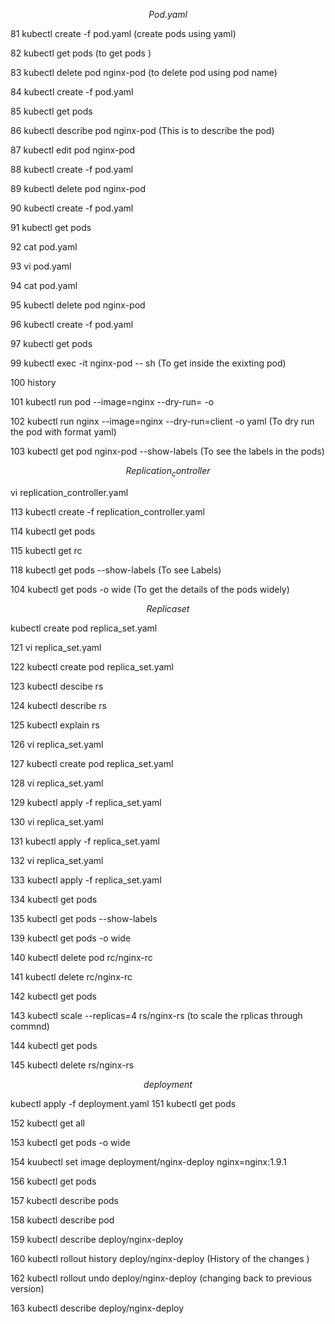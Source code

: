 $$Pod.yaml$$

81  kubectl create -f pod.yaml (create pods using yaml)

   82  kubectl get pods (to get pods )
   
   83  kubectl delete pod nginx-pod (to delete pod using pod name)
   
   84  kubectl create -f pod.yaml
   
   85  kubectl get pods
   
   86  kubectl describe pod nginx-pod (This is to describe the pod)
   
   87  kubectl edit pod nginx-pod
   
   88  kubectl create -f pod.yaml
   
   89  kubectl delete pod nginx-pod
   
   90  kubectl create -f pod.yaml
   
   91  kubectl get pods

   
   92  cat pod.yaml
   
   93  vi pod.yaml
   
   94  cat pod.yaml
   
   95  kubectl delete pod nginx-pod
   
   96  kubectl create -f pod.yaml
   
   97  kubectl get pods
   
   99  kubectl exec -it nginx-pod -- sh (To get inside the exixting pod)
   
  100  history
  
  101  kubectl run pod --image=nginx --dry-run= -o
  
  102  kubectl run nginx --image=nginx --dry-run=client -o yaml (To dry run the pod with format yaml)
  
  103  kubectl get pod nginx-pod --show-labels (To see the labels in the pods)



  $$Replication_controller$$

  vi replication_controller.yaml
  
  113  kubectl create -f replication_controller.yaml
  
  114  kubectl get pods
  
  115  kubectl get rc
  
 
  118  kubectl get pods --show-labels (To see Labels)
  
  104  kubectl get pods -o wide (To get the details of the pods widely)

  $$Replicaset$$
  
  kubectl create pod replica_set.yaml
  
  121  vi replica_set.yaml
  
  122  kubectl create pod replica_set.yaml
  
  123  kubectl descibe rs
  
  124  kubectl describe rs
  
  125  kubectl explain rs
  
  126  vi replica_set.yaml

  
  127  kubectl create pod replica_set.yaml
  
  128  vi replica_set.yaml
  
  129  kubectl apply -f replica_set.yaml
  
  130  vi replica_set.yaml
  
  131  kubectl apply -f replica_set.yaml
  
  132  vi replica_set.yaml
  
  133  kubectl apply -f replica_set.yaml
  
  134  kubectl get pods
  
  135  kubectl get pods --show-labels
  
 
  139  kubectl get pods -o wide
  
  140  kubectl delete pod rc/nginx-rc
  
  141  kubectl delete rc/nginx-rc
  
  142  kubectl get pods
  
  143  kubectl scale --replicas=4 rs/nginx-rs (to scale the rplicas through commnd)
  
  144  kubectl get pods
  
  145  kubectl delete rs/nginx-rs

  $$deployment$$

  kubectl apply -f deployment.yaml
  151  kubectl get pods
  
  152  kubectl get all
  
  153  kubectl get pods -o wide
  
  154  kuubectl set image deployment/nginx-deploy nginx=nginx:1.9.1
  

  156  kubectl get pods
  
  157  kubectl describe pods
  
  158  kubectl describe pod
  
  159  kubectl describe deploy/nginx-deploy
  
  160  kubectl rollout history deploy/nginx-deploy (History of the changes )
  

  
  162  kubectl rollout undo  deploy/nginx-deploy (changing back to previous version)
  
  163  kubectl describe deploy/nginx-deploy


  
